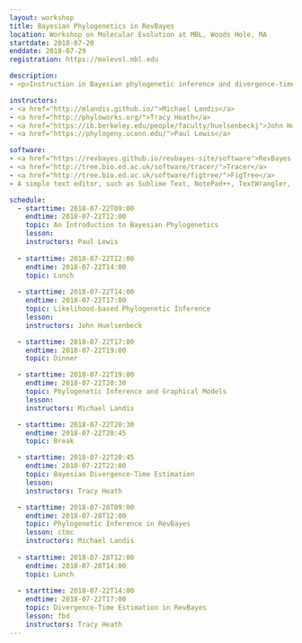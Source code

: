 ```yaml
---
layout: workshop
title: Bayesian Phylogenetics in RevBayes
location: Workshop on Molecular Evolution at MBL, Woods Hole, MA
startdate: 2018-07-20
enddate: 2018-07-29
registration: https://molevol.mbl.edu

description: 
- <p>Instruction in Bayesian phylogenetic inference and divergence-time estimation will be taught at <a href="https://molevol.mbl.edu/index.php/Main_Page">the Workshop on Molecular Evolution</a> at the <a href="http://www.mbl.edu/">Marine Biological Laboratory</a> (MBL). This course was founded in 1988 and is the longest-running workshop serving the field of evolutionary biology. Students work closely with internationally-recognized scientists, receiving (i) high-level instruction in the principles of molecular evolution and evolutionary genomics, (ii) advanced training in statistical methods best suited to modern datasets, and (iii) hands-on experience with the latest software tools (often from the authors of the programs they are using). The material is delivered via lectures, discussions, and bioinformatic exercises motivated by contemporary topics in molecular evolution. A hallmark of this workshop is the direct interaction between students and field-leading scientists. The workshop serves graduate students, postdocs, and established faculty from around the world seeking to apply the principles of molecular evolution to questions of anthropology, conservation genetics, development, behavior, physiology, and ecology. The workshop also welcomes participants from federal agencies and science journalists. A priority of this workshop is to foster an environment where students can learn from each other as well from the course faculty.</p>For the full workshop content, list of faculty, and schedule, please see the <a href="https://molevol.mbl.edu/index.php/Schedule">main course website</a>.

instructors:
- <a href="http://mlandis.github.io/">Michael Landis</a>
- <a href="http://phyloworks.org/">Tracy Heath</a>
- <a href="https://ib.berkeley.edu/people/faculty/huelsenbeckj">John Huelsenbeck</a>
- <a href="https://phylogeny.uconn.edu/">Paul Lewis</a>

software:
- <a href="https://revbayes.github.io/revbayes-site/software">RevBayes v1.0.8</a> 
- <a href="http://tree.bio.ed.ac.uk/software/tracer/">Tracer</a>
- <a href="http://tree.bio.ed.ac.uk/software/figtree/">FigTree</a>
- A simple text editor, such as Sublime Text, NotePad++, TextWrangler, BBEdit, vim, or emacs 

schedule:
  - starttime: 2018-07-22T09:00
    endtime: 2018-07-22T12:00
    topic: An Introduction to Bayesian Phylogenetics
    lesson: 
    instructors: Paul Lewis
  
  - starttime: 2018-07-22T12:00
    endtime: 2018-07-22T14:00
    topic: Lunch
  
  - starttime: 2018-07-22T14:00
    endtime: 2018-07-22T17:00
    topic: Likelihood-based Phylogenetic Inference
    lesson: 
    instructors: John Huelsenbeck

  - starttime: 2018-07-22T17:00
    endtime: 2018-07-22T19:00
    topic: Dinner

  - starttime: 2018-07-22T19:00
    endtime: 2018-07-22T20:30
    topic: Phylogenetic Inference and Graphical Models
    lesson: 
    instructors: Michael Landis

  - starttime: 2018-07-22T20:30
    endtime: 2018-07-22T20:45
    topic: Break

  - starttime: 2018-07-22T20:45
    endtime: 2018-07-22T22:00
    topic: Bayesian Divergence-Time Estimation
    lesson: 
    instructors: Tracy Heath

  - starttime: 2018-07-28T09:00
    endtime: 2018-07-28T12:00
    topic: Phylogenetic Inference in RevBayes
    lesson: ctmc
    instructors: Michael Landis
  
  - starttime: 2018-07-28T12:00
    endtime: 2018-07-28T14:00
    topic: Lunch
  
  - starttime: 2018-07-22T14:00
    endtime: 2018-07-22T17:00
    topic: Divergence-Time Estimation in RevBayes
    lesson: fbd
    instructors: Tracy Heath
---
```

